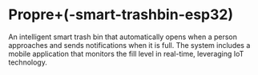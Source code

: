 # Propre+(-smart-trashbin-esp32)
An intelligent smart trash bin that automatically opens when a person approaches and sends notifications when it is full. The system includes a mobile application that monitors the fill level in real-time, leveraging IoT technology.
